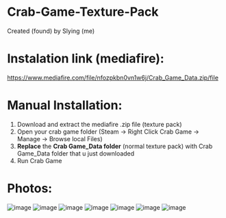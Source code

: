 # Crab-Game-Texture-Pack
Created (found) by Slying (me)

# Instalation link (mediafire):
https://www.mediafire.com/file/nfozpkbn0vn1w6j/Crab_Game_Data.zip/file

# Manual Installation:
1. Download and extract the mediafire .zip file (texture pack)
2. Open your crab game folder (Steam -> Right Click Crab Game -> Manage -> Browse local Files)
3. **Replace** the **Crab Game_Data folder** (normal texture pack) with Crab Game_Data folder that u just downloaded
4. Run Crab Game

# Photos:
![image](https://github.com/slyingg/Crab-Game-Texture-Pack/assets/147253589/b495a546-0740-4bcf-929c-fd10e5e82ab0)
![image](https://github.com/slyingg/Crab-Game-Texture-Pack/assets/147253589/d49ec7fc-03ab-4400-9fa3-c50063b9860c)
![image](https://github.com/slyingg/Crab-Game-Texture-Pack/assets/147253589/452f8a54-5777-4d30-8b7f-be74539db19d)
![image](https://github.com/slyingg/Crab-Game-Texture-Pack/assets/147253589/08f1374b-aef5-4561-bf14-780e3c81a9f9)
![image](https://github.com/slyingg/Crab-Game-Texture-Pack/assets/147253589/c6aef8b6-7d1c-43ab-a1b3-bf22a0b8e8e3)
![image](https://github.com/slyingg/Crab-Game-Texture-Pack/assets/147253589/96ca4fdd-b191-48f5-b4f9-c5043c447465)
![image](https://github.com/slyingg/Crab-Game-Texture-Pack/assets/147253589/425b02f0-ce4b-44b4-a1ca-b3f1496cf3a4)
